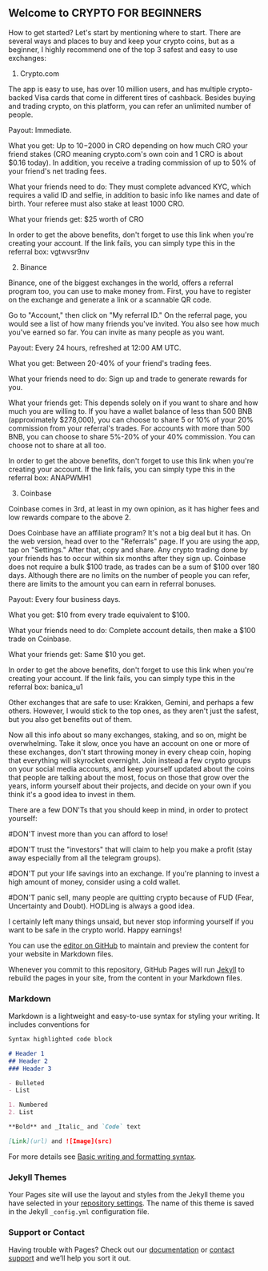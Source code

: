 ## Welcome to CRYPTO FOR BEGINNERS

How to get started?
Let's start by mentioning where to start. There are several ways and places to buy and keep your crypto coins, but as a beginner, I highly recommend one of the top 3 safest and easy to use exchanges:

1. Crypto.com

The app is easy to use, has over 10 million users, and has multiple crypto-backed Visa cards that come in different tires of cashback. Besides buying and trading crypto, on this platform, you can refer an unlimited number of people.

Payout: Immediate.

What you get: Up to $10-$2000 in CRO depending on how much CRO your friend stakes (CRO meaning crypto.com's own coin and 1 CRO is about $0.16 today). In addition, you receive a trading commission of up to 50% of your friend's net trading fees.

What your friends need to do: They must complete advanced KYC, which requires a valid ID and selfie, in addition to basic info like names and date of birth. Your referee must also stake at least 1000 CRO.

What your friends get: $25 worth of CRO

In order to get the above benefits, don't forget to use this link when you're creating your account. If the link fails, you can simply type this in the referral box: vgtwvsr9nv

 

2. Binance

Binance, one of the biggest exchanges in the world, offers a referral program too, you can use to make money from. First, you have to register on the exchange and generate a link or a scannable QR code.

Go to "Account," then click on "My referral ID." On the referral page, you would see a list of how many friends you've invited. You also see how much you've earned so far. You can invite as many people as you want.

Payout: Every 24 hours, refreshed at 12:00 AM UTC.

What you get: Between 20-40% of your friend's trading fees.

What your friends need to do: Sign up and trade to generate rewards for you.

What your friends get: This depends solely on if you want to share and how much you are willing to. If you have a wallet balance of less than 500 BNB (approximately $278,000), you can choose to share 5 or 10% of your 20% commission from your referral's trades. For accounts with more than 500 BNB, you can choose to share 5%-20% of your 40% commission. You can choose not to share at all too.

In order to get the above benefits, don't forget to use this link when you're creating your account. If the link fails, you can simply type this in the referral box: ANAPWMH1

 

3. Coinbase

Coinbase comes in 3rd, at least in my own opinion, as it has higher fees and low rewards compare to the above 2.

Does Coinbase have an affiliate program? It's not a big deal but it has. On the web version, head over to the "Referrals" page. If you are using the app, tap on "Settings." After that, copy and share. Any crypto trading done by your friends has to occur within six months after they sign up. Coinbase does not require a bulk $100 trade, as trades can be a sum of $100 over 180 days. Although there are no limits on the number of people you can refer, there are limits to the amount you can earn in referral bonuses.

Payout: Every four business days.

What you get: $10 from every trade equivalent to $100.

What your friends need to do: Complete account details, then make a $100 trade on Coinbase.

What your friends get: Same $10 you get.

In order to get the above benefits, don't forget to use this link when you're creating your account. If the link fails, you can simply type this in the referral box: banica_u1

Other exchanges that are safe to use: Krakken, Gemini, and perhaps a few others. However, I would stick to the top ones, as they aren't just the safest, but you also get benefits out of them. 

 

Now all this info about so many exchanges, staking, and so on, might be overwhelming. Take it slow, once you have an account on one or more of these exchanges, don't start throwing money in every cheap coin, hoping that everything will skyrocket overnight. Join instead a few crypto groups on your social media accounts, and keep yourself updated about the coins that people are talking about the most, focus on those that grow over the years, inform yourself about their projects, and decide on your own if you think it's a good idea to invest in them.

There are a few DON'Ts that you should keep in mind, in order to protect yourself:

#DON'T invest more than you can afford to lose!

#DON'T trust the "investors" that will claim to help you make a profit (stay away especially from all the telegram groups).

#DON'T put your life savings into an exchange. If you're planning to invest a high amount of money, consider using a cold wallet.

#DON'T panic sell, many people are quitting crypto because of FUD (Fear, Uncertainty and Doubt). HODLing is always a good idea.

 

I certainly left many things unsaid, but never stop informing yourself if you want to be safe in the crypto world. Happy earnings!

You can use the [editor on GitHub](https://github.com/burningtail/crypto.github.io/edit/main/index.md) to maintain and preview the content for your website in Markdown files.

Whenever you commit to this repository, GitHub Pages will run [Jekyll](https://jekyllrb.com/) to rebuild the pages in your site, from the content in your Markdown files.

### Markdown

Markdown is a lightweight and easy-to-use syntax for styling your writing. It includes conventions for

```markdown
Syntax highlighted code block

# Header 1
## Header 2
### Header 3

- Bulleted
- List

1. Numbered
2. List

**Bold** and _Italic_ and `Code` text

[Link](url) and ![Image](src)
```

For more details see [Basic writing and formatting syntax](https://docs.github.com/en/github/writing-on-github/getting-started-with-writing-and-formatting-on-github/basic-writing-and-formatting-syntax).

### Jekyll Themes

Your Pages site will use the layout and styles from the Jekyll theme you have selected in your [repository settings](https://github.com/burningtail/crypto.github.io/settings/pages). The name of this theme is saved in the Jekyll `_config.yml` configuration file.

### Support or Contact

Having trouble with Pages? Check out our [documentation](https://docs.github.com/categories/github-pages-basics/) or [contact support](https://support.github.com/contact) and we’ll help you sort it out.

